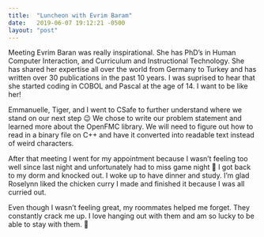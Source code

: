 ```yaml
---
title:  "Luncheon with Evrim Baram"
date:   2019-06-07 19:12:21 -0500
layout: "post"
---	
```



Meeting Evrim Baran was really inspirational. She has PhD’s in Human Computer Interaction, and Curriculum and Instructional Technology. She has shared her expertise all over the world from Germany to Turkey and has written over 30 publications in the past 10 years. I was suprised to hear that she started coding in COBOL and Pascal at the age of 14. I want to be like her!

Emmanuelle, Tiger, and I went to CSafe to further understand where we stand on our next step 😉 We chose to write our problem statement and learned more about the OpenFMC library. We will need to figure out how to read in a binary file on C++ and have it converted into readable text instead of weird characters.

After that meeting I went for my appointment because I wasn’t feeling too well since last night and unfortunately had to miss game night 🙁 I got back to my dorm and knocked out. I woke up to have dinner and study. I’m glad Roselynn liked the chicken curry I made and finished it because I was all curried out.

Even though I wasn’t feeling great, my roommates helped me forget. They constantly crack me up. I love hanging out with them and am so lucky to be able to stay with them. 🙂

